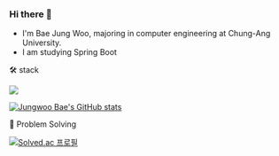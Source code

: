  ### Hi there 👋 

- I'm Bae Jung Woo, majoring in computer engineering at Chung-Ang University.
- I am studying Spring Boot


🛠 stack

<img src="https://img.shields.io/badge/Spring-6DB33F?style=for-the-badge&logo=spring&logoColor=white">

 
[![Jungwoo Bae's GitHub stats](https://github-readme-stats.vercel.app/api?username=wjddn2165&theme=dark)](https://github.com/wjddn2165/github-readme-stats)



💪 Problem Solving

[![Solved.ac
프로필](http://mazassumnida.wtf/api/generate_badge?boj=wjddn2165)](https://solved.ac/wjddn2165)
